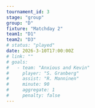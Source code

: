 ```yaml
---
tournament_id: 3
stage: "group"
group: "D"
fixture: "Matchday 2"
team1: "D1"
team2: "D3"
# status: "played"
date: 2026-3-10T17:00:00Z
# link: ""
# goals:
#   - team: "Anxious and Kevin"
#     player: "S. Granberg"
#     assist: "R. Manninen"
#     minute: 90
#     aggregate: 1
#     penalty: false
---
```

